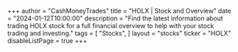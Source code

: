 +++
author = "CashMoneyTrades"
title = "HOLX | Stock and Overview"
date = "2024-01-12T10:00:00"
description = "Find the latest information about trading HOLX stock for a full financial overview to help with your stock trading and investing."
tags = [
   "Stocks",
]
layout = "stocks"
ticker = "HOLX"
disableListPage = true
+++
